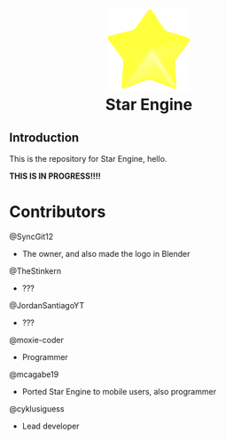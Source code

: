 <h1 align="center">
  <br>
  <a href="https://github.com/SyncGit12/Star-Engine"><img src="/art/iconOG.png" alt="StarEngine" width="150"></a>
  <br>
  <b>Star Engine</b>
  <br>
</h1>

<!-- ^ code above taken from JS Engine's README file ^ -->

## Introduction

This is the repository for Star Engine, hello.

**THIS IS IN PROGRESS!!!!**

# Contributors

@SyncGit12 
- The owner, and also made the logo in Blender

@TheStinkern
- ???

@JordanSantiagoYT
- ???

@moxie-coder
- Programmer

@mcagabe19
- Ported Star Engine to mobile users, also programmer

@cyklusiguess
- Lead developer
